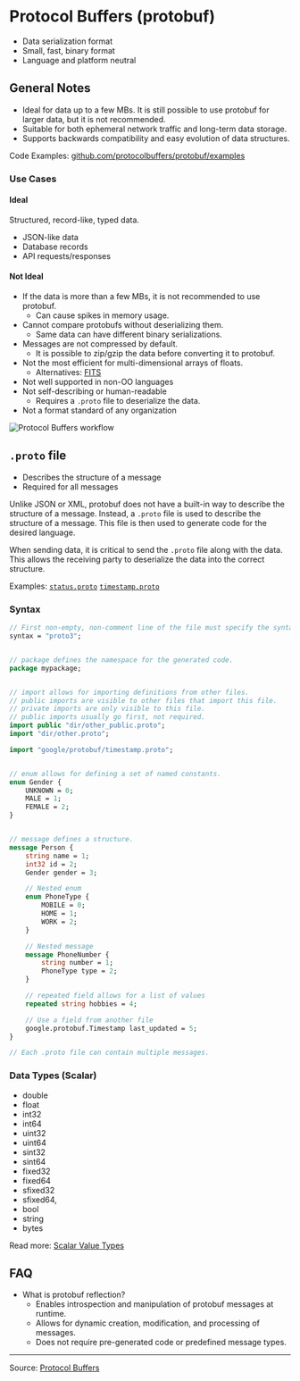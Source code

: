 # Protocol Buffers (protobuf)

- Data serialization format
- Small, fast, binary format
- Language and platform neutral

## General Notes

- Ideal for data up to a few MBs. It is still possible to use protobuf for larger data, but it is not recommended.
- Suitable for both ephemeral network traffic and long-term data storage.
- Supports backwards compatibility and easy evolution of data structures.

Code Examples: [github.com/protocolbuffers/protobuf/examples](https://github.com/protocolbuffers/protobuf/tree/main/examples)

### Use Cases

#### Ideal

Structured, record-like, typed data.

- JSON-like data
- Database records
- API requests/responses

#### Not Ideal

- If the data is more than a few MBs, it is not recommended to use protobuf.
  - Can cause spikes in memory usage.
- Cannot compare protobufs without deserializing them.
  - Same data can have different binary serializations.
- Messages are not compressed by default.
  - It is possible to zip/gzip the data before converting it to protobuf.
- Not the most efficient for multi-dimensional arrays of floats.
  - Alternatives: [FITS](https://en.wikipedia.org/wiki/FITS)
- Not well supported in non-OO languages
- Not self-describing or human-readable
  - Requires a `.proto` file to deserialize the data.
- Not a format standard of any organization

![Protocol Buffers workflow](https://developers.google.com/static/protocol-buffers/docs/images/protocol-buffers-concepts.png)

## `.proto` file

- Describes the structure of a message
- Required for all messages

Unlike JSON or XML, protobuf does not have a built-in way to describe the structure of a message.
Instead, a `.proto` file is used to describe the structure of a message.
This file is then used to generate code for the desired language.

When sending data, it is critical to send the `.proto` file along with the data.
This allows the receiving party to deserialize the data into the correct structure.

Examples:
[`status.proto`](https://github.com/googleapis/googleapis/blob/a4f2de456480c0a4ed9feeeaa1f8ee620bbef23a/google/rpc/status.proto)
[`timestamp.proto`](https://github.com/protocolbuffers/protobuf/blob/e5bbcd20d3623733e8c3d36a427c2800022434e1/src/google/protobuf/timestamp.proto)

### Syntax

```proto
// First non-empty, non-comment line of the file must specify the syntax.
syntax = "proto3";


// package defines the namespace for the generated code.
package mypackage;


// import allows for importing definitions from other files.
// public imports are visible to other files that import this file.
// private imports are only visible to this file.
// public imports usually go first, not required.
import public "dir/other_public.proto";
import "dir/other.proto";

import "google/protobuf/timestamp.proto";


// enum allows for defining a set of named constants.
enum Gender {
    UNKNOWN = 0;
    MALE = 1;
    FEMALE = 2;
}


// message defines a structure.
message Person {
    string name = 1;
    int32 id = 2;
    Gender gender = 3;

    // Nested enum
    enum PhoneType {
        MOBILE = 0;
        HOME = 1;
        WORK = 2;
    }

    // Nested message
    message PhoneNumber {
        string number = 1;
        PhoneType type = 2;
    }

    // repeated field allows for a list of values
    repeated string hobbies = 4;

    // Use a field from another file
    google.protobuf.Timestamp last_updated = 5;
}

// Each .proto file can contain multiple messages.
```

### Data Types (Scalar)

- double
- float
- int32
- int64
- uint32
- uint64
- sint32
- sint64
- fixed32
- fixed64
- sfixed32
- sfixed64,
- bool
- string
- bytes

Read more: [Scalar Value Types](https://developers.google.com/protocol-buffers/docs/proto3#scalar)

## FAQ

- What is protobuf reflection?
  - Enables introspection and manipulation of protobuf messages at runtime.
  - Allows for dynamic creation, modification, and processing of messages.
  - Does not require pre-generated code or predefined message types.

---

Source: [Protocol Buffers](https://developers.google.com/protocol-buffers)
